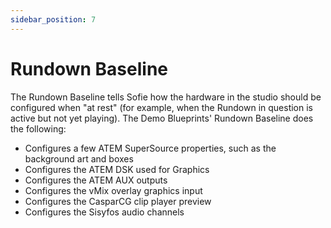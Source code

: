 ```yaml
---
sidebar_position: 7
---
```


# Rundown Baseline

The Rundown Baseline tells Sofie how the hardware in the studio should be configured when "at rest" (for example, when the Rundown in question is active but not yet playing). The Demo Blueprints' Rundown Baseline does the following:

- Configures a few ATEM SuperSource properties, such as the background art and boxes
- Configures the ATEM DSK used for Graphics
- Configures the ATEM AUX outputs
- Configures the vMix overlay graphics input
- Configures the CasparCG clip player preview
- Configures the Sisyfos audio channels

